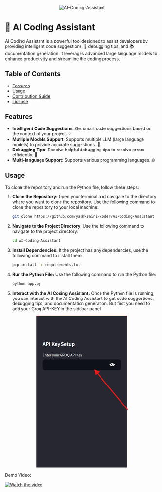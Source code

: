 <div align="center">
    <img src="https://socialify.git.ci/yashksaini-coder/AI-Coding-Assistant/image?forks=1&issues=1&language=1&name=1&pattern=Diagonal%20Stripes&pulls=1&stargazers=1&theme=Auto" alt="AI-Coding-Assistant" width="640" height="320" />
</div>

# 🚀 AI Coding Assistant

AI Coding Assistant is a powerful tool designed to assist developers by providing intelligent code suggestions, 🐞 debugging tips, and 📚 documentation generation. It leverages advanced large language models to enhance productivity and streamline the coding process.

## Table of Contents
- [Features](#features)
- [Usage](#usage)
- [Contribution Guide](#contribution-guide)
- [License](#license)

## Features
- **Intelligent Code Suggestions**: Get smart code suggestions based on the context of your project. 💡
- **Mutliple Models Support**: Supports multiple LLM (large language models) to provide accurate suggestions. 🤖
- **Debugging Tips**: Receive helpful debugging tips to resolve errors efficiently. 🐛
- **Multi-language Support**: Supports various programming languages. 🌐

## Usage

To clone the repository and run the Python file, follow these steps:

1. **Clone the Repository:** Open your terminal and navigate to the directory where you want to clone the repository. Use the following command to clone the repository to your local machine:

    ```bash
    git clone https://github.com/yashksaini-coder/AI-Coding-Assistant
    ```

2. **Navigate to the Project Directory:** Use the following command to navigate to the project directory:

    ```bash
    cd AI-Coding-Assistant
    ```

3. **Install Dependencies:** If the project has any dependencies, use the following command to install them:

    ```bash
    pip install -r requirements.txt
    ```

4. **Run the Python File:** Use the following command to run the Python file:

    ```bash
    python app.py
    ```

5. **Interact with the AI Coding Assistant:** Once the Python file is running, you can interact with the AI Coding Assistant to get code suggestions, debugging tips, and documentation generation. But first you need to add your Groq API-KEY in the sidebar panel.

<div align="center">
  <img src="images/api-key.png" alt="API-KEY" width="300px">
</div>


Demo Video: 

[![Watch the video](https://raw.githubusercontent.com/yashksaini-coder/Code-Whisper/master/images/thumbnail.png)](https://raw.githubusercontent.com/yashksaini-coder/Code-Whisper/master/images/video.mp4)